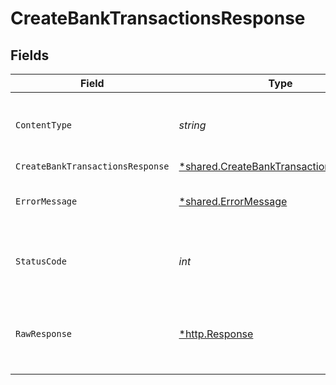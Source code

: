 # CreateBankTransactionsResponse


## Fields

| Field                                                                                           | Type                                                                                            | Required                                                                                        | Description                                                                                     |
| ----------------------------------------------------------------------------------------------- | ----------------------------------------------------------------------------------------------- | ----------------------------------------------------------------------------------------------- | ----------------------------------------------------------------------------------------------- |
| `ContentType`                                                                                   | *string*                                                                                        | :heavy_check_mark:                                                                              | HTTP response content type for this operation                                                   |
| `CreateBankTransactionsResponse`                                                                | [*shared.CreateBankTransactionsResponse](../../models/shared/createbanktransactionsresponse.md) | :heavy_minus_sign:                                                                              | Success                                                                                         |
| `ErrorMessage`                                                                                  | [*shared.ErrorMessage](../../models/shared/errormessage.md)                                     | :heavy_minus_sign:                                                                              | The request made is not valid.                                                                  |
| `StatusCode`                                                                                    | *int*                                                                                           | :heavy_check_mark:                                                                              | HTTP response status code for this operation                                                    |
| `RawResponse`                                                                                   | [*http.Response](https://pkg.go.dev/net/http#Response)                                          | :heavy_minus_sign:                                                                              | Raw HTTP response; suitable for custom response parsing                                         |